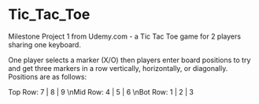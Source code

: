 # Tic_Tac_Toe
Milestone Project 1 from Udemy.com - a Tic Tac Toe game for 2 players sharing one keyboard.

One player selects a marker (X/O) then players enter board positions to try and get three markers in a row vertically, horizontally, or diagonally.
Positions are as follows:

Top Row: 7  |  8  |  9
\nMid Row: 4  |  5  |  6
\nBot Row: 1  |  2  |  3
